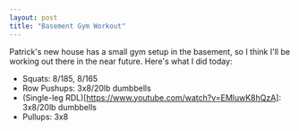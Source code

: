 ```yaml
---
layout: post
title: "Basement Gym Workout"
---
```


Patrick's new house has a small gym setup in the basement, so I think I'll be working out there in the near future. Here's what I did today:

- Squats: 8/185, 8/165
- Row Pushups: 3x8/20lb dumbbells
- (Single-leg RDL)[https://www.youtube.com/watch?v=EMluwK8hQzA]: 3x8/20lb dumbbells
- Pullups: 3x8
